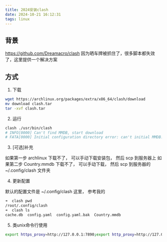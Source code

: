 ```yaml
---
title: 2024安装clash
date: 2024-10-21 16:12:31
tags: linux
---
```



## 背景

https://github.com/Dreamacro/clash 因为晒车牌被抓住了，很多脚本都失效了，这里提供一个解决方案


## 方式
1. 下载 

```bash
wget https://archlinux.org/packages/extra/x86_64/clash/download
mv download clash.tar
tar -xvf clash.tar
```

2. 运行

```bash
clash ./usr/bin/clash
# INFO[0000] Can't find MMDB, start download
# FATA[0000] Initial configuration directory error: can't initial MMDB: can't download MMDB: Get "https://cdn.jsdelivr.net/gh/Dreamacro/maxmind-geoip@release/Country.mmdb": read tcp 172.24.35.37:39168->8.7.198.46:443: read: connection reset by peer
```

3. [可选]补充

如果第一步 archlinux 下载不了， 可以手动下载安装包， 然后 scp 到服务器上
如果第二步 Country.mmdb 下载不了， 可以手动下载， 然后 scp 到服务器的 ~/.config/clash 文件夹

4. 更新配置

默认的配置文件是 ~/.config/clash 这里， 参考我的
```bash
➜  clash pwd
/root/.config/clash
➜  clash ls
cache.db  config.yaml  config.yaml.bak  Country.mmdb
```


5. 类unix命令行使用

```bash
export https_proxy=http://127.0.0.1:7890;export http_proxy=http://127.0.0.1:7890;export all_proxy=socks5://127.0.0.1:7890
```